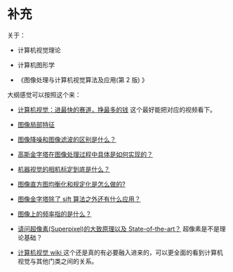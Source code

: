 # 补充

关于：

- 计算机视觉理论
- 计算机图形学




- 《图像处理与计算机视觉算法及应用(第 2 版) 》

大纲感觉可以按照这个来：

- [计算机视觉：进最快的赛道，挣最多的钱](https://mp.weixin.qq.com/s?__biz=MzIxODM4MjA5MA==&mid=2247487386&idx=1&sn=d21722b2590be02c877a43d528dd9ee2&chksm=97ea25ffa09dace91cb1576ff33be51595e8f7295d9ce13765c7236ba11bdb48cbc5e588615e&mpshare=1&scene=1&srcid=0927kfUpI9tzM1DXJCbMo74J#rd) 这个最好能把对应的视频看下。


- [图像局部特征](https://blog.csdn.net/app_12062011/article/category/7461359)
- [图像降噪和图像滤波的区别是什么？](https://www.zhihu.com/question/30442864)
- [高斯金字塔在图像处理过程中具体是如何实现的？](https://www.zhihu.com/question/19911080)
- [机器视觉的相机标定到底是什么？](https://www.zhihu.com/question/29448299)
- [图像直方图均衡化和规定化是怎么做的?](https://www.zhihu.com/question/37204742)
- [图像金字塔除了 sift 算法之外还有什么应用？](https://www.zhihu.com/question/28748001)
- [图像上的频率指的是什么？](https://www.zhihu.com/question/20099543)
- [请问超像素(Superpixel)的大致原理以及 State-of-the-art？](https://www.zhihu.com/question/27623988) 超像素是不是理论基础？


- [计算机视觉 wiki ](https://zh.wikipedia.org/wiki/%E8%AE%A1%E7%AE%97%E6%9C%BA%E8%A7%86%E8%A7%89) 这个还是真的有必要融入进来的，可以更全面的看到计算机视觉与其他门类之间的关系。
